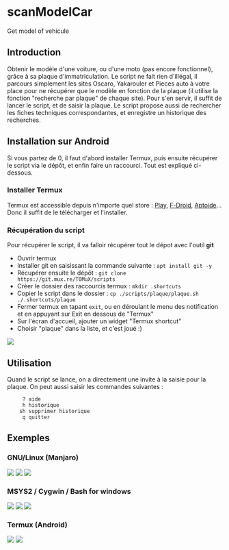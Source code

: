 # scanModelCar
Get model of vehicule

## Introduction
Obtenir le modèle d'une voiture, ou d'une moto (pas encore fonctionnel), grâce à sa plaque d'immatriculation.
Le script ne fait rien d'illégal, il parcours simplement les sites Oscaro, Yakarouler et Pieces auto à votre place pour ne récupérer que le modèle en fonction de la plaque (il utilise la fonction "recherche par plaque" de chaque site).
Pour s'en servir, il suffit de lancer le script, et de saisir la plaque. Le script propose aussi de rechercher les fiches techniques correspondantes, et enregistre un historique des recherches.

## Installation sur Android
Si vous partez de 0, il faut d'abord installer Termux, puis ensuite récupérer le script via le dépôt, et enfin faire un raccourci. Tout est expliqué ci-dessous.
### Installer Termux
Termux est accessible depuis n'importe quel store : [Play](https://play.google.com/store/apps/details?id=com.termux&hl=fr), [F-Droid](https://f-droid.org/fr/packages/com.termux/), [Aptoide](https://termux.fr.aptoide.com/)... Donc il suffit de le télécharger et l'installer.
### Récupération du script
Pour récupérer le script, il va falloir récupérer tout le dépot avec l'outil **git**
* Ouvrir termux
* Installer git en saisissant la commande suivante : `apt install git -y`
* Récupérer ensuite le dépôt : `git clone https://git.mux.re/T0MuX/scripts`
* Créer le dossier des raccourcis termux : `mkdir .shortcuts`
* Copier le script dans le dossier : `cp ./scripts/plaque/plaque.sh ./.shortcuts/plaque`
* Fermer termux en tapant `exit`, ou en déroulant le menu des notification et en appuyant sur Exit en dessous de "Termux"
* Sur l'écran d'accueil, ajouter un widget "Termux shortcut"
* Choisir "plaque" dans la liste, et c'est joué :)

![](https://zupimages.net/up/19/25/4b57.png)

## Utilisation
Quand le script se lance, on a directement une invite à la saisie pour la plaque. On peut aussi saisir les commandes suivantes :
```
     ? aide
     h historique
    sh supprimer historique
     q quitter
```

## Exemples
### GNU/Linux (Manjaro)
![](https://zupimages.net/up/19/22/l0dv.png) ![](https://zupimages.net/up/19/22/ccf5.png) ![](https://zupimages.net/up/19/22/it6n.png)

### MSYS2 / Cygwin / Bash for windows
![](https://zupimages.net/up/19/22/rm8e.png) ![](https://zupimages.net/up/19/22/bo9i.png) ![](https://zupimages.net/up/19/22/01gx.png)

### Termux (Android)
![](https://zupimages.net/up/19/22/vkgz.png) ![](https://zupimages.net/up/19/22/shbe.png)
